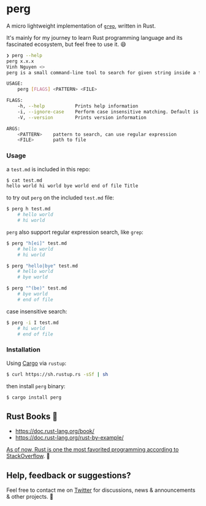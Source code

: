 # perg

A micro lightweight implementation of [`grep`](http://man7.org/linux/man-pages/man1/grep.1.html), written in Rust.

It's mainly for my journey to learn Rust programming language and its fascinated ecosystem, but feel free to use it. :smile:

```bash
❯ perg --help
perg x.x.x
Vinh Nguyen <>
perg is a small command-line tool to search for given string inside a file

USAGE:
    perg [FLAGS] <PATTERN> <FILE>

FLAGS:
    -h, --help           Prints help information
    -i, --ignore-case    Perform case insensitive matching. Default is case sensitive.
    -V, --version        Prints version information

ARGS:
    <PATTERN>    pattern to search, can use regular expression
    <FILE>       path to file
```

### Usage


a `test.md` is included in this repo:

```bash
$ cat test.md
hello world hi world bye world end of file Title
```

to try out `perg` on the included `test.md` file:

```bash
$ perg h test.md
    # hello world
    # hi world
```

`perg` also support regular expression search, like `grep`:
```bash
$ perg "h[ei]" test.md
    # hello world
    # hi world

$ perg "hello|bye" test.md
    # hello world
    # bye world

$ perg "^(be)" test.md
    # bye world
    # end of file
```

case insensitive search:
```bash
$ perg -i I test.md
    # hi world
    # end of file
```

### Installation

Using [Cargo](https://doc.rust-lang.org/cargo/getting-started/installation.html) via `rustup`:

```bash
$ curl https://sh.rustup.rs -sSf | sh
```

then install `perg` binary:

```bash
$ cargo install perg
```

## Rust Books 🦀

+ https://doc.rust-lang.org/book/
+ https://doc.rust-lang.org/rust-by-example/

[As of now, Rust is one the most favorited programming according to StackOverflow](https://insights.stackoverflow.com/survey/2019). :gift:

## Help, feedback or suggestions?

Feel free to contact me on [Twitter](https://twitter.com/vinhnx) for discussions, news & announcements & other projects. :rocket:
